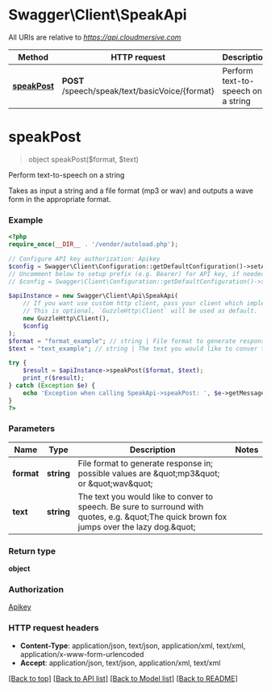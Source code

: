 # Swagger\Client\SpeakApi

All URIs are relative to *https://api.cloudmersive.com*

Method | HTTP request | Description
------------- | ------------- | -------------
[**speakPost**](SpeakApi.md#speakPost) | **POST** /speech/speak/text/basicVoice/{format} | Perform text-to-speech on a string


# **speakPost**
> object speakPost($format, $text)

Perform text-to-speech on a string

Takes as input a string and a file format (mp3 or wav) and outputs a wave form in the appropriate format.

### Example
```php
<?php
require_once(__DIR__ . '/vendor/autoload.php');

// Configure API key authorization: Apikey
$config = Swagger\Client\Configuration::getDefaultConfiguration()->setApiKey('Apikey', 'YOUR_API_KEY');
// Uncomment below to setup prefix (e.g. Bearer) for API key, if needed
// $config = Swagger\Client\Configuration::getDefaultConfiguration()->setApiKeyPrefix('Apikey', 'Bearer');

$apiInstance = new Swagger\Client\Api\SpeakApi(
    // If you want use custom http client, pass your client which implements `GuzzleHttp\ClientInterface`.
    // This is optional, `GuzzleHttp\Client` will be used as default.
    new GuzzleHttp\Client(),
    $config
);
$format = "format_example"; // string | File format to generate response in; possible values are \"mp3\" or \"wav\"
$text = "text_example"; // string | The text you would like to conver to speech.  Be sure to surround with quotes, e.g. \"The quick brown fox jumps over the lazy dog.\"

try {
    $result = $apiInstance->speakPost($format, $text);
    print_r($result);
} catch (Exception $e) {
    echo 'Exception when calling SpeakApi->speakPost: ', $e->getMessage(), PHP_EOL;
}
?>
```

### Parameters

Name | Type | Description  | Notes
------------- | ------------- | ------------- | -------------
 **format** | **string**| File format to generate response in; possible values are \&quot;mp3\&quot; or \&quot;wav\&quot; |
 **text** | **string**| The text you would like to conver to speech.  Be sure to surround with quotes, e.g. \&quot;The quick brown fox jumps over the lazy dog.\&quot; |

### Return type

**object**

### Authorization

[Apikey](../../README.md#Apikey)

### HTTP request headers

 - **Content-Type**: application/json, text/json, application/xml, text/xml, application/x-www-form-urlencoded
 - **Accept**: application/json, text/json, application/xml, text/xml

[[Back to top]](#) [[Back to API list]](../../README.md#documentation-for-api-endpoints) [[Back to Model list]](../../README.md#documentation-for-models) [[Back to README]](../../README.md)

